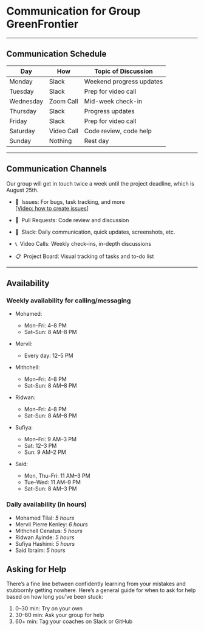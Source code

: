 <!--
  This template is for inspiration; feel free to change it however you like!

  ⚠️ Careful: Be sure to protect your privacy when filling out this document.
  Everything you write here will be public, so only share what you're
  comfortable sharing online. You can share the rest privately with your group
  through another channel.
-->

# Communication for Group GreenFrontier

---

## Communication Schedule

| Day       | How        | Topic of Discussion             |
|-----------|------------|---------------------------------|
| Monday    | Slack      | Weekend progress updates        |
| Tuesday   | Slack      | Prep for video call             |
| Wednesday | Zoom Call  | Mid-week check-in               |
| Thursday  | Slack      | Progress updates                |
| Friday    | Slack      | Prep for video call             |
| Saturday  | Video Call | Code review, code help          |
| Sunday    | Nothing    | Rest day                        |

---

## Communication Channels

Our group will get in touch twice a week until the project deadline,
which is August 25th.

- 🐞 Issues: For bugs, task tracking, and more  
  [[Video: how to create issues](https://mitemergingtalent.slack.com/files/U03PC2VR746/F0862S5644E/creating-issues-from-repository.mp4)]

- 🔄 Pull Requests: Code review and discussion

- 💬 Slack: Daily communication, quick updates, screenshots, etc.

- 📞 Video Calls: Weekly check-ins, in-depth discussions

- 📋 Project Board: Visual tracking of tasks and to-do list

---

## Availability

### Weekly availability for calling/messaging

- Mohamed:
  - Mon–Fri: 4–8 PM
  - Sat–Sun: 8 AM–8 PM

- Mervil:
  - Every day: 12–5 PM

- Mithchell:
  - Mon–Fri: 4–8 PM
  - Sat–Sun: 8 AM–8 PM

- Ridwan:
  - Mon–Fri: 4–8 PM
  - Sat–Sun: 8 AM–8 PM

- Sufiya:
  - Mon–Fri: 9 AM–3 PM
  - Sat: 12–3 PM
  - Sun: 9 AM–2 PM

- Said:
  - Mon, Thu–Fri: 11 AM–3 PM
  - Tue–Wed: 11 AM–9 PM
  - Sat–Sun: 8 AM–3 PM

### Daily availability (in hours)

- Mohamed Tilal: _5 hours_
- Mervil Pierre Kenley: _6 hours_
- Mithchell Cenatus: _5 hours_
- Ridwan Ayinde: _5 hours_
- Sufiya Hashimi: _5 hours_
- Said Ibraim: _5 hours_

## Asking for Help

There’s a fine line between confidently learning from your mistakes and
stubbornly getting nowhere. Here’s a general guide for when to ask for help
based on how long you’ve been stuck:

1. 0–30 min: Try on your own  
2. 30–60 min: Ask your group for help  
3. 60+ min: Tag your coaches on Slack or GitHub
